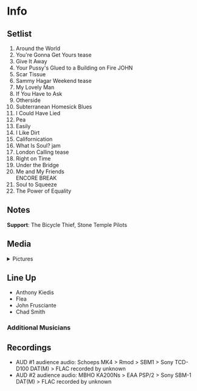 # Info

## Setlist

1. Around the World
2. You're Gonna Get Yours tease
3. Give It Away
4. Your Pussy's Glued to a Building on Fire JOHN
5. Scar Tissue
6. Sammy Hagar Weekend tease
7. My Lovely Man
8. If You Have to Ask
9. Otherside
10. Subterranean Homesick Blues
11. I Could Have Lied
12. Pea
13. Easily
14. I Like Dirt
15. Californication
16. What Is Soul? jam
17. London Calling tease
18. Right on Time
19. Under the Bridge
20. Me and My Friends
<br> ENCORE BREAK
21. Soul to Squeeze
22. The Power of Equality

## Notes

**Support**: The Bicycle Thief, Stone Temple Pilots

## Media 

<details>
  <summary>Pictures</summary>
  <!--<img alt="Setlist" title="Setlist" src="_.jpg" height="200" />
  <img alt="Clipping" title="Clipping" src="_.jpg" height="200" />
  <img alt="Flyer" title="Flyer" src="_.jpg" height="200" />-->
</details>

## Line Up

* Anthony Kiedis
* Flea
* John Frusciante
* Chad Smith

### Additional Musicians

## Recordings

* AUD #1 audience audio: Schoeps MK4 > Rmod > SBM1 > Sony TCD-D100 DAT(M) > FLAC recorded by unknown
* AUD #2 audience audio: MBHO KA200Ns > EAA PSP/2 > Sony SBM-1 DAT(M) > FLAC recorded by unknown
